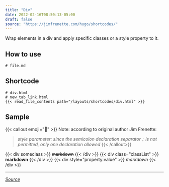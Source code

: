```yaml
---
title: "Div"
date: 2022-02-16T08:50:13-05:00
draft: false
source: "https://jimfrenette.com/hugo/shortcodes/"
---
```


Wrap elements in a div and apply specific classes or a style property to it.

## How to use

```
# file.md

```

## Shortcode

```
# div.html
# new_tab_link.html
{{< read_file_contents path="/layouts/shortcodes/div.html" >}}
```

## Sample

{{< callout emoji="💁" >}}
Note: according to original author Jim Frenette:
> _style parameter: since the semicolon declaration separator `;` is not permitted, only one declaration allowed_
{{< /callout>}}

{{< div someclass >}} ~~markdown~~ {{< /div >}}
{{< div class="classList" >}} **markdown** {{< /div >}}
{{< div style="property:value" >}} _markdown_ {{< /div >}}

---
_[Source](https://jimfrenette.com/hugo/shortcodes/)_
